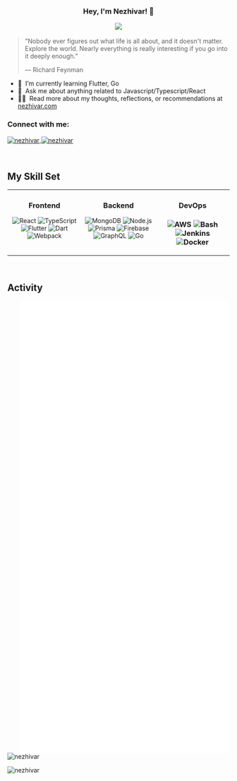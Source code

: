 <h3 align="center">Hey, I'm Nezhivar! 👋</h1>
<!-- <h3 align="center">Exploring the world and questioning everything</h3> -->
<p align="center">
  <img src="https://readme-typing-svg.herokuapp.com?font=Fira+Code&size=22&duration=5000&color=2196F3&center=true&vCenter=true&width=440&height=45&lines=True+Outlaw;Pursuing+Pure+Focus;Questioning+Everything;Following+My+Passions;Exploring+The+World">
</p>

> "Nobody ever figures out what life is all about, and it doesn't matter.
> Explore the world. Nearly everything is really interesting if you go into it
> deeply enough.” 
> 
> ― Richard Feynman

- 🌱 &nbsp;I’m currently learning Flutter, Go
- 💬 &nbsp;Ask me about anything related to Javascript/Typescript/React
- 👨‍💻 &nbsp;Read more about my thoughts, reflections, or recommendations at [nezhivar.com](https://www.nezhivar.com)
 
<h3 align="left">Connect with me:</h3>
<p align="left">
  <a href="https://stackoverflow.com/users/18584757/nezhivar" target="blank">
    <img 
      align="center" 
      src="https://raw.githubusercontent.com/rahuldkjain/github-profile-readme-generator/master/src/images/icons/Social/stack-overflow.svg" 
      alt="nezhivar" 
      height="50" 
      width="50" 
     />
  </a>
  <a href="https://www.leetcode.com/nezhivar" target="blank">
    <img 
      align="center" 
      src="https://raw.githubusercontent.com/rahuldkjain/github-profile-readme-generator/master/src/images/icons/Social/leet-code.svg" 
      alt="nezhivar" 
      height="50" 
      width="50" 
    />
  </a>
</p>

<br />

## My Skill Set

<table>
  <tr>
    <td valign="top" width="33%">
      <h3 align="center">Frontend</h3>
      <div align="center">
        <img
          src="https://profilinator.rishav.dev/skills-assets/react-original-wordmark.svg"
          alt="React"
          height="50"
        />
        <img
          src="https://profilinator.rishav.dev/skills-assets/typescript-original.svg"
          alt="TypeScript"
          height="50"
        />
        <img
          src="https://profilinator.rishav.dev/skills-assets/flutterio-icon.svg"
          alt="Flutter"
          height="50"
        />
        <img
          src="https://profilinator.rishav.dev/skills-assets/dartlang-icon.svg"
          alt="Dart"
          height="50"
        />
        <img
          src="https://profilinator.rishav.dev/skills-assets/webpack-original.svg"
          alt="Webpack"
          height="50"
        />
      </div>
    </td>
    <td valign="top" width="33%">
      <h3 align="center">Backend</h3>
      <div align="center">
        <img
          src="https://cdn.icon-icons.com/icons2/2415/PNG/512/mongodb_plain_wordmark_logo_icon_146423.png"
          alt="MongoDB"
          height="50"
        />
        <img
          src="https://upload.wikimedia.org/wikipedia/commons/thumb/d/d9/Node.js_logo.svg/1280px-Node.js_logo.svg.png"
          alt="Node.js"
          height="50"
        />
        <img
          src="https://profilinator.rishav.dev/skills-assets/prisma.png"
          alt="Prisma"
          height="50"
        />
        <img
          src="https://profilinator.rishav.dev/skills-assets/firebase.png"
          alt="Firebase"
          height="50"
        />
        <img
          src="https://profilinator.rishav.dev/skills-assets/graphql.png"
          alt="GraphQL"
          height="50"
        />
        <img
          src="https://profilinator.rishav.dev/skills-assets/go-original.svg"
          alt="Go"
          height="50"
        />
      </div>
    </td>
    <td valign="top" width="33%">
      <h3 align="center">DevOps<h3/>
      <div align="center">
        <img
          src="https://images.ctfassets.net/lpjm8d10rkpy/6GIrtBy1QABNIFNcnyKxo1/8e651d482fe0e350280991535b171582/aws.svg"
          alt="AWS"
          height="50"
        />
        <img
          src="https://upload.wikimedia.org/wikipedia/commons/thumb/8/82/Gnu-bash-logo.svg/2560px-Gnu-bash-logo.svg.png"
          alt="Bash"
          height="50"
        />
        <img
          src="https://profilinator.rishav.dev/skills-assets/jenkins-icon.svg"
          alt="Jenkins"
          height="50"
        />
        <img
          src="https://profilinator.rishav.dev/skills-assets/docker-original-wordmark.svg"
          alt="Docker"
          height="50"
        />
      </div>
    </td>
  </tr>
</table>

<br />

## Activity
<p> 
  <img src="/github-metrics.svg" align="right" />
 
  <img
    height="160em" 
    src="https://github-readme-stats.vercel.app/api/top-langs?username=nezhivar&show_icons=true&locale=en&layout=compact"
    alt="nezhivar"
  />
 
  <img
    height="100em" 
    src="https://github-readme-stats.vercel.app/api?username=nezhivar&show_icons=true&locale=en&theme=tokyonight&hide_border=true&count_private=true&include_all_commits=true"
    alt="nezhivar"
  />
</p>

